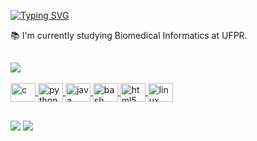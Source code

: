<!-- <img width=100%  src="https://capsule-render.vercel.app/api?type=waving&color=ff91a4&height=120&section=header"/> -->


[![Typing SVG](https://readme-typing-svg.demolab.com?font=Fira+Code&duration=8000&pause=1000&color=F7F7F7&random=false&width=435&lines=Hi+there%2C+I%E2%80%99m+Barbara+%F0%9F%91%8B+)](https://git.io/typing-svg)

:books: I'm currently studying Biomedical Informatics at UFPR.

##

<div>
  <a href='https://github.com/brareisds'>
    <img  src="https://github-readme-stats.vercel.app/api/top-langs/?username=brareisds&layout=donut&theme=date_night"/>
</div>

<div style="display: inline_block"><br>
  <img class='icon' align="center" alt="c" height="30" width="40" src="https://cdn.jsdelivr.net/gh/devicons/devicon@latest/icons/c/c-line.svg">
  <img align="center" alt="python" height="30" width="40" src="https://cdn.jsdelivr.net/gh/devicons/devicon@latest/icons/python/python-original.svg">
  <img align="center" alt="java" height="30" width="40" src="https://cdn.jsdelivr.net/gh/devicons/devicon@latest/icons/java/java-original.svg">
  <img align="center" alt="bash" height="30" width="40" src="https://cdn.jsdelivr.net/gh/devicons/devicon@latest/icons/bash/bash-plain.svg">
  <img align="center" alt="html5" height="30" width="40" src="https://cdn.jsdelivr.net/gh/devicons/devicon@latest/icons/html5/html5-plain.svg">
  <img align="center" alt="linux" height="30" width="40" src="https://cdn.jsdelivr.net/gh/devicons/devicon@latest/icons/linux/linux-original.svg">
</div>

##

<div>
  <a href="https://linkedin.com/in/barbara-reis-319b621b9" target="_blank"><img src="https://img.shields.io/badge/LinkedIn-0077B5?style=for-the-badge&logo=linkedin&logoColor=white"></a>
  <a href="mailto:brareisds@gmail.com" target="_blank"><img src="https://img.shields.io/badge/Gmail-D14836?style=for-the-badge&logo=gmail&logoColor=white"></a>
</div>
